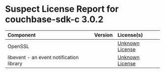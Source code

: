 
Suspect License Report for couchbase-sdk-c 3.0.2
================================================

|Component|Version|License(s)|
| :--- | :--- | :--- |
|OpenSSL||[Unknown License](../../license-data/00000000-0010-0000-0000-000000000000.txt)|
|libevent - an event notification library||[Unknown License](../../license-data/00000000-0010-0000-0000-000000000000.txt)|

